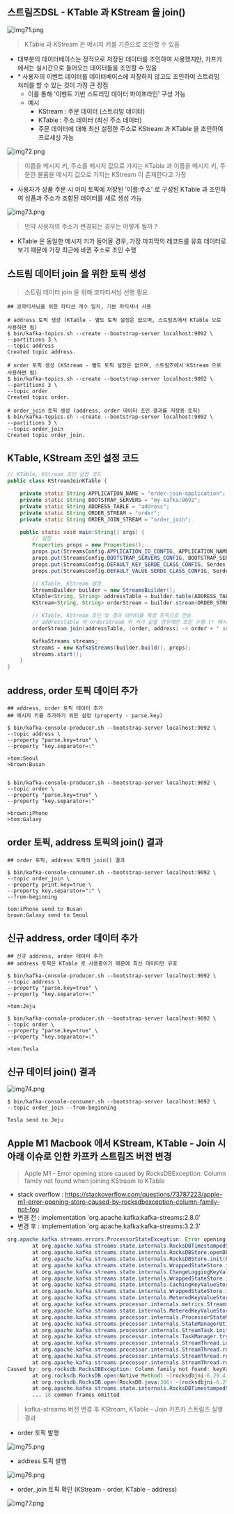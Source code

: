 ## 스트림즈DSL - KTable 과 KStream 을 join()

![img71.png](image/img71.png)

> KTable 과 KStream 은 메시지 키를 기준으로 조인할 수 있음

- 대부분의 데이터베이스는 정적으로 저장된 데이터를 조인하여 사용했지만, 카프카에서는 실시간으로 들어오는 데이터들을 조인할 수 있음
- \* 사용자의 이벤트 데이터를 데이터베이스에 저장하지 않고도 조인하여 스트리밍 처리를 할 수 있는 것이 가장 큰 장점
  - 이를 통해 '이벤트 기반 스트리밍 데이터 파이프라인' 구성 가능
  - 예시
    - KStream : 주문 데이터 (스트리밍 데이터)
    - KTable : 주소 데이터 (최신 주소 데이터)
    - 주문 데이터에 대해 최신 설정한 주소로 KStream 과 KTable 을 조인하여 프로세싱 가능

![img72.png](image/img72.png)

> 이름을 메시지 키, 주소를 메시지 값으로 가지는 KTable 과 이름을 메시지 키, 주문한 물품을 메시지 값으로 가지는 KStream 이 존재한다고 가정

- 사용자가 상품 주문 시 이미 토픽에 저장된 '이름:주소' 로 구성된 KTable 과 조인하여 상품과 주소가 조합된 데이터를 새로 생성 가능

![img73.png](image/img73.png)

> 만약 사용자의 주소가 변경되는 경우는 어떻게 될까 ?

- KTable 은 동일한 메시지 키가 들어올 경우, 가장 마지막의 레코드를 유효 데이터로 보기 때문에 가장 최근에 바뀐 주소로 조인 수행

## 스트림 데이터 join 을 위한 토픽 생성

> 스트림 데이터 join 을 위해 코파티셔닝 선행 필요

````shell
## 코파티셔닝을 위한 파티션 개수 일치, 기본 파티셔너 사용

# address 토픽 생성 (KTable - 별도 토픽 설정은 없으며, 스트림즈에서 KTable 으로 사용하면 됨)
$ bin/kafka-topics.sh --create --bootstrap-server localhost:9092 \
--partitions 3 \
--topic address
Created topic address.

# order 토픽 생성 (KStream - 별도 토픽 설정은 없으며, 스트림즈에서 KStream 으로 사용하면 됨)
$ bin/kafka-topics.sh --create --bootstrap-server localhost:9092 \
--partitions 3 \
--topic order
Created topic order.

# order_join 토픽 생성 (address, order 데이터 조인 결과를 저장용 토픽)
$ bin/kafka-topics.sh --create --bootstrap-server localhost:9092 \
--partitions 3 \
--topic order_join
Created topic order_join.
````

## KTable, KStream 조인 설정 코드

````java
// KTable, KStream 조인 설정 코드
public class KStreamJoinKTable {

    private static String APPLICATION_NAME = "order-join-application";
    private static String BOOTSTRAP_SERVERS = "my-kafka:9092";
    private static String ADDRESS_TABLE = "address";
    private static String ORDER_STREAM = "order";
    private static String ORDER_JOIN_STREAM = "order_join";

    public static void main(String[] args) {
        // 설정
        Properties props = new Properties();
        props.put(StreamsConfig.APPLICATION_ID_CONFIG, APPLICATION_NAME);
        props.put(StreamsConfig.BOOTSTRAP_SERVERS_CONFIG, BOOTSTRAP_SERVERS);
        props.put(StreamsConfig.DEFAULT_KEY_SERDE_CLASS_CONFIG, Serdes.String().getClass());
        props.put(StreamsConfig.DEFAULT_VALUE_SERDE_CLASS_CONFIG, Serdes.String().getClass());

        // KTable, KStream 설정
        StreamsBuilder builder = new StreamsBuilder();
        KTable<String, String> addressTable = builder.table(ADDRESS_TABLE);
        KStream<String, String> orderStream = builder.stream(ORDER_STREAM);

        // KTable, KStream 조인 및 결과 데이터를 특정 토픽으로 전송
        // addressTable 와 orderStream 의 키가 같을 경우에만 조인 수행 (* 메시지 키를 직접 지정하는 방식 X)
        orderStream.join(addressTable, (order, address) -> order + " send to " + address).to(ORDER_JOIN_STREAM); // order, address : 메시지 값

        KafkaStreams streams;
        streams = new KafkaStreams(builder.build(), props);
        streams.start();
    }
}
````

## address, order 토픽 데이터 추가

````shell
## address, order 토픽 데이터 추가
## 메시지 키를 추가하기 위한 설정 (property - parse.key)

$ bin/kafka-console-producer.sh --bootstrap-server localhost:9092 \
--topic address \
--property "parse.key=true" \
--property "key.separator=:"

>tom:Seoul
>brown:Busan


$ bin/kafka-console-producer.sh --bootstrap-server localhost:9092 \
--topic order \
--property "parse.key=true" \
--property "key.separator=:"

>brown:iPhone
>tom:Galaxy
````

## order 토픽, address 토픽의 join() 결과

````shell
## order 토픽, address 토픽의 join() 결과

$ bin/kafka-console-consumer.sh --bootstrap-server localhost:9092 \
--topic order_join \
--property print.key=true \
--property key.separator=":" \
--from-beginning

tom:iPhone send to Busan
brown:Galaxy send to Seoul
````

## 신규 address, order 데이터 추가

````shell
## 신규 address, order 데이터 추가
## address 토픽은 KTable 로 사용중이기 때문에 최신 데이터만 유효

$ bin/kafka-console-producer.sh --bootstrap-server localhost:9092 \
--topic address \
--property "parse.key=true" \
--property "key.separator=:"

>tom:Jeju

$ bin/kafka-console-producer.sh --bootstrap-server localhost:9092 \
--topic order \
--property "parse.key=true" \
--property "key.separator=:"

>tom:Tesla
````

## 신규 데이터 join() 결과

![img74.png](image/img74.png)

````shell
$ bin/kafka-console-consumer.sh --bootstrap-server localhost:9092 \
--topic order_join --from-beginning

Tesla send to Jeju
````

## Apple M1 Macbook 에서 KStream, KTable - Join 시 아래 이슈로 인한 카프카 스트림즈 버전 변경

> Apple M1 - Error opening store caused by RocksDBException: Column family not found when joining KStream to KTable

- stack overflow : https://stackoverflow.com/questions/73787223/apple-m1-error-opening-store-caused-by-rocksdbexception-column-family-not-fou
- 변경 전 : implementation 'org.apache.kafka:kafka-streams:2.8.0'
- 변경 후 : implementation 'org.apache.kafka:kafka-streams:3.2.3'

````java
org.apache.kafka.streams.errors.ProcessorStateException: Error opening store joined-topics at location /var/folders/lx/dz_x9j5d7lz4mfymgzkcn7wr0000gn/T/kafka-streams/streams-pipe/2_0/rocksdb/joined-topics
        at org.apache.kafka.streams.state.internals.RocksDBTimestampedStore.openRocksDB(RocksDBTimestampedStore.java:87) ~[kafka-streams-2.8.0.jar:na]
        at org.apache.kafka.streams.state.internals.RocksDBStore.openDB(RocksDBStore.java:186) ~[kafka-streams-2.8.0.jar:na]
        at org.apache.kafka.streams.state.internals.RocksDBStore.init(RocksDBStore.java:254) ~[kafka-streams-2.8.0.jar:na]
        at org.apache.kafka.streams.state.internals.WrappedStateStore.init(WrappedStateStore.java:55) ~[kafka-streams-2.8.0.jar:na]
        at org.apache.kafka.streams.state.internals.ChangeLoggingKeyValueBytesStore.init(ChangeLoggingKeyValueBytesStore.java:55) ~[kafka-streams-2.8.0.jar:na]
        at org.apache.kafka.streams.state.internals.WrappedStateStore.init(WrappedStateStore.java:55) ~[kafka-streams-2.8.0.jar:na]
        at org.apache.kafka.streams.state.internals.CachingKeyValueStore.init(CachingKeyValueStore.java:75) ~[kafka-streams-2.8.0.jar:na]
        at org.apache.kafka.streams.state.internals.WrappedStateStore.init(WrappedStateStore.java:55) ~[kafka-streams-2.8.0.jar:na]
        at org.apache.kafka.streams.state.internals.MeteredKeyValueStore.lambda$init$1(MeteredKeyValueStore.java:122) ~[kafka-streams-2.8.0.jar:na]
        at org.apache.kafka.streams.processor.internals.metrics.StreamsMetricsImpl.maybeMeasureLatency(StreamsMetricsImpl.java:884) ~[kafka-streams-2.8.0.jar:na]
        at org.apache.kafka.streams.state.internals.MeteredKeyValueStore.init(MeteredKeyValueStore.java:122) ~[kafka-streams-2.8.0.jar:na]
        at org.apache.kafka.streams.processor.internals.ProcessorStateManager.registerStateStores(ProcessorStateManager.java:201) ~[kafka-streams-2.8.0.jar:na]
        at org.apache.kafka.streams.processor.internals.StateManagerUtil.registerStateStores(StateManagerUtil.java:103) ~[kafka-streams-2.8.0.jar:na]
        at org.apache.kafka.streams.processor.internals.StreamTask.initializeIfNeeded(StreamTask.java:216) ~[kafka-streams-2.8.0.jar:na]
        at org.apache.kafka.streams.processor.internals.TaskManager.tryToCompleteRestoration(TaskManager.java:433) ~[kafka-streams-2.8.0.jar:na]
        at org.apache.kafka.streams.processor.internals.StreamThread.initializeAndRestorePhase(StreamThread.java:849) ~[kafka-streams-2.8.0.jar:na]
        at org.apache.kafka.streams.processor.internals.StreamThread.runOnce(StreamThread.java:731) ~[kafka-streams-2.8.0.jar:na]
        at org.apache.kafka.streams.processor.internals.StreamThread.runLoop(StreamThread.java:583) ~[kafka-streams-2.8.0.jar:na]
        at org.apache.kafka.streams.processor.internals.StreamThread.run(StreamThread.java:556) ~[kafka-streams-2.8.0.jar:na]
Caused by: org.rocksdb.RocksDBException: Column family not found: keyValueWithTimestamp
        at org.rocksdb.RocksDB.open(Native Method) ~[rocksdbjni-6.29.4.1.jar:na]
        at org.rocksdb.RocksDB.open(RocksDB.java:306) ~[rocksdbjni-6.29.4.1.jar:na]
        at org.apache.kafka.streams.state.internals.RocksDBTimestampedStore.openRocksDB(RocksDBTimestampedStore.java:75) ~[kafka-streams-2.8.0.jar:na]
        ... 18 common frames omitted
````

> kafka-streams 버전 변경 후 KStream, KTable - Join 카프카 스트림즈 실행 결과

- order 토픽 발행

![img75.png](image/img75.png)

- address 토픽 발행

![img76.png](image/img76.png)

- order_join 토픽 확인 (KStream - order, KTable - address)

![img77.png](image/img77.png)
